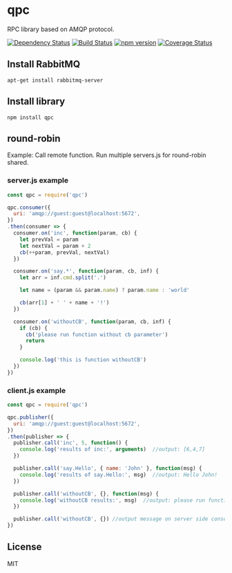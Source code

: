 # qpc

RPC library based on AMQP protocol.

[![Dependency Status](https://david-dm.org/rpcjs/qpc/status.svg?style=flat)](https://david-dm.org/rpcjs/qpc)
[![Build Status](https://travis-ci.org/rpcjs/qpc.svg?branch=master)](https://travis-ci.org/rpcjs/qpc)
[![npm version](https://badge.fury.io/js/qpc.svg)](http://badge.fury.io/js/qpc)
[![Coverage Status](https://coveralls.io/repos/github/rpcjs/qpc/badge.svg?branch=master)](https://coveralls.io/github/rpcjs/qpc?branch=master)


## Install RabbitMQ

```
apt-get install rabbitmq-server
```


## Install library

```
npm install qpc
```


## round-robin

Example: Call remote function.
Run multiple servers.js for round-robin shared.


### server.js example

```js
const qpc = require('qpc')

qpc.consumer({
  uri: 'amqp://guest:guest@localhost:5672',
})
.then(consumer => {
  consumer.on('inc', function(param, cb) {
    let prevVal = param
    let nextVal = param + 2
    cb(++param, prevVal, nextVal)
  })

  consumer.on('say.*', function(param, cb, inf) {
    let arr = inf.cmd.split('.')

    let name = (param && param.name) ? param.name : 'world'

    cb(arr[1] + ' ' + name + '!')
  })

  consumer.on('withoutCB', function(param, cb, inf) {
    if (cb) {
      cb('please run function without cb parameter')
      return
    }

    console.log('this is function withoutCB')
  })
})
```


### client.js example

```js
const qpc = require('qpc')

qpc.publisher({
  uri: 'amqp://guest:guest@localhost:5672',
})
.then(publisher => {
  publisher.call('inc', 5, function() {
    console.log('results of inc:', arguments)  //output: [6,4,7]
  })

  publisher.call('say.Hello', { name: 'John' }, function(msg) {
    console.log('results of say.Hello:', msg)  //output: Hello John!
  })

  publisher.call('withoutCB', {}, function(msg) {
    console.log('withoutCB results:', msg)  //output: please run function without cb parameter
  })

  publisher.call('withoutCB', {}) //output message on server side console
})
```


## License

MIT
